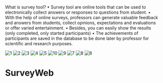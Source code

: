 What is survey tool?
• Survey tool are online tools that can be used to electronically collect answers or responses to questions from student.
• With the help of online surveys, professors can generate valuable feedback and answers from students, collect opinions, expectations and evaluations or offer varied entertainment.
• Besides, you can easily show the results (only completed, only started participants)
• The achievements of participants are saved in the database to be done later by professor for scientific and research purposes.


![1](https://user-images.githubusercontent.com/58028387/160845167-ced27dd4-f473-42dc-9ef2-c44d62cdc591.png)
![2](https://user-images.githubusercontent.com/58028387/160845164-d5996f60-206c-4f66-aa98-e9bfcdbfab7b.png)
![3](https://user-images.githubusercontent.com/58028387/160845163-6c52a73a-f1bd-4806-aeb1-dbbceadce40e.png)
![4](https://user-images.githubusercontent.com/58028387/160845160-36729526-c024-403a-bc3a-a5e2322feda0.png)
![5](https://user-images.githubusercontent.com/58028387/160845161-d371f0c8-f437-49f4-8fb3-90bc628b4ab3.png)
![10](https://user-images.githubusercontent.com/58028387/160845145-2462eaef-2133-4343-8ee4-67b78991edf4.png)
![9](https://user-images.githubusercontent.com/58028387/160845152-672fe30b-5c1b-402d-8997-890305d5f128.png)
![7](https://user-images.githubusercontent.com/58028387/160845153-16e23ac7-41da-4c9b-b137-70831eb485ed.png)
![8](https://user-images.githubusercontent.com/58028387/160845156-cafe261c-9d76-497b-bafa-2ef73fb70ce9.png)
![6](https://user-images.githubusercontent.com/58028387/160845158-3872f591-6ebe-4532-9864-a6e83c38845a.png)


# SurveyWeb
